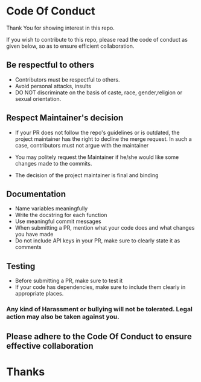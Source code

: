 # Code Of Conduct

Thank You for showing interest in this repo.

If you wish to contribute to this repo, 
please read the code of conduct as given below, 
so as to ensure efficient collaboration.

## Be respectful to others

* Contributors must be respectful to others.
* Avoid personal attacks, insults
* DO NOT discriminate on the basis of caste, race, gender,religion or sexual orientation.

## Respect Maintainer's decision

* If your PR does not follow the repo's guidelines or is outdated,
the project maintainer has the right to decline the merge request.
In such a case, contributors must not argue with the maintainer

* You may politely request the Maintainer if he/she would like some changes made to the commits.
* The decision of the project maintainer is final and binding

## Documentation

* Name variables meaningfully
* Write the docstring for each function
* Use meaningful commit messages
* When submitting a PR, mention what your code does and what changes you have made
* Do not include API keys in your PR, make sure to clearly state it as comments

## Testing

* Before submitting a PR, make sure to test it
* If your code has dependencies, make sure to include them clearly in appropriate places.

### Any kind of Harassment or bullying will not be tolerated. Legal action may also be taken against you.

## Please adhere to the Code Of Conduct to ensure effective collaboration
# Thanks